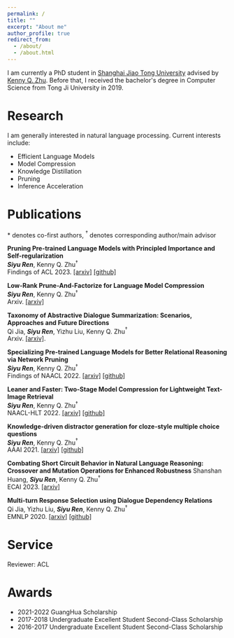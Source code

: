 ```yaml
---
permalink: /
title: ""
excerpt: "About me"
author_profile: true
redirect_from: 
  - /about/
  - /about.html
---
```


<!-- ## About Me -->

I am currently a PhD student in [Shanghai Jiao Tong University](https://www.sjtu.edu.cn/) advised by [Kenny Q. Zhu](https://www.cs.sjtu.edu.cn/~kzhu/). Before that, I received the bachelor's degree in Computer Science from Tong Ji University in 2019. 


# Research
        
I am generally interested in natural language processing. Current interests include: 
- Efficient Language Models
- Model Compression
- Knowledge Distillation
- Pruning
- Inference Acceleration


# Publications
\* denotes co-first authors, $^\dagger$ denotes corresponding author/main advisor

**Pruning Pre-trained Language Models with Principled Importance and Self-regularization**  
***Siyu Ren***, Kenny Q. Zhu$^\dagger$  
Findings of ACL 2023. [[arxiv]](https://arxiv.org/abs/2305.12394) [[github]](https://github.com/DRSY/PINS)  

**Low-Rank Prune-And-Factorize for Language Model Compression**  
***Siyu Ren***, Kenny Q. Zhu$^\dagger$  
Arxiv. [[arxiv]](https://arxiv.org/abs/2306.14152) 

**Taxonomy of Abstractive Dialogue Summarization: Scenarios, Approaches and Future Directions**  
Qi Jia, ***Siyu Ren***, Yizhu Liu, Kenny Q. Zhu$^\dagger$  
Arxiv. [[arxiv]](https://arxiv.org/abs/2210.09894). 

**Specializing Pre-trained Language Models for Better Relational Reasoning via Network Pruning**  
***Siyu Ren***, Kenny Q. Zhu$^\dagger$  
Findings of NAACL 2022. [[arxiv]](https://aclanthology.org/2022.findings-naacl.169/) [[github]](https://github.com/DRSY/LAMP)  

**Leaner and Faster: Two-Stage Model Compression for Lightweight Text-Image Retrieval**  
***Siyu Ren***, Kenny Q. Zhu$^\dagger$  
NAACL-HLT 2022. [[arxiv]](https://aclanthology.org/2022.naacl-main.300/) [[github]](https://github.com/DRSY/MoTIS)  

**Knowledge-driven distractor generation for cloze-style multiple choice questions**  
***Siyu Ren***, Kenny Q. Zhu$^\dagger$  
AAAI 2021. [[arxiv]](https://ojs.aaai.org/index.php/AAAI/article/view/16559) [[github]](https://github.com/DRSY/DGen)  

**Combating Short Circuit Behavior in Natural Language Reasoning: Crossover and Mutation Operations for Enhanced Robustness**
Shanshan Huang, ***Siyu Ren***, Kenny Q. Zhu$^\dagger$  
ECAI 2023. [[arxiv]](https://www.cs.sjtu.edu.cn/~kzhu//papers/ecai23-ss.pdf)

**Multi-turn Response Selection using Dialogue Dependency Relations**  
Qi Jia, Yizhu Liu, ***Siyu Ren***, Kenny Q. Zhu$^\dagger$  
EMNLP 2020. [[arxiv]](https://aclanthology.org/2020.emnlp-main.150/) [[github]]()  


# Service
Reviewer: ACL

# Awards
-	2021-2022 GuangHua Scholarship 
-	2017-2018 Undergraduate Excellent Student Second-Class Scholarship
-	2016-2017 Undergraduate Excellent Student Second-Class Scholarship
